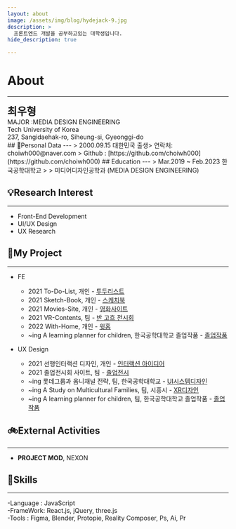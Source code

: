 ```yaml
---
layout: about
image: /assets/img/blog/hydejack-9.jpg
description: >
  프론트엔드 개발을 공부하고있는 대학생입니다.
hide_description: true

---
```


# About

<!--author-->

***
<div>
<span style="font-size:170%;font-weight:bold"> 최우형
</span>
</div>
<div>MAJOR :MEDIA DESIGN ENGINEERING</div>

<div>Tech University of Korea</div>

<div>237, Sangidaehak-ro, Siheung-si, Gyeonggi-do</div>
## 🧸Personal Data
---
> 2000.09.15 대한민국 출생> 연락처: choiwh000@naver.com
> Github : [https://github.com/choiwh000](https://github.com/choiwh000) ## Education
---
> Mar.2019 ~ Feb.2023 한국공학대학교
>
> 미디어디자인공학과 (MEDIA DESIGN ENGINEERING)

## 💡Research Interest
---
* Front-End Development
* UI/UX Design
* UX Research

## 📌My Project
---
* FE
  + 2021 To-Do-List, 개인 - [투두리스트](https://choiwh000.github.io/portfolio/fe-p/2021-11-28-to-do-list/)
  + 2021 Sketch-Book, 개인 - [스케치북](https://choiwh000.github.io/portfolio/fe-p/2021-12-07-sketch-book/)
  + 2021 Movies-Site, 개인 - [영화사이트](https://choiwh000.github.io/portfolio/fe-p/2021-12-30-movie-site/)
  + 2021 VR-Contents, 팀 - [반 고흐 전시회](https://choiwh000.github.io/portfolio/fe-p/2021-06-30-vr-contents/)
  <!-- + 2021 Weather-App, 개인 - [날씨 앱](https://choiwh000.github.io/weather-app/) -->
  + 2022 With-Home, 개인 - [윗홈](https://choiwh000.github.io/portfolio/fe-p/2022-01-15-withhome/)
  + ~ing A learning planner for children, 한국공학대학교 졸업작품 - [졸업작품](https://choiwh000.github.io/portfolio/fe-p/2022-03-02-zolzak-fe/)

* UX Design
  + 2021 선행인터랙션 디자인, 개인 - [인터랙션 아이디어](https://choiwh000.github.io/portfolio/ux-p/2021-12-27-sunheng/)
  + 2021 졸업전시회 사이트, 팀 - [졸업전시](https://choiwh000.github.io/portfolio/ux-p/2021-12-20-zolzak_site_ux/)
  + ~ing 롯데그룹과 옴니채널 전략, 팀, 한국공학대학교 - [UI시스템디자인](https://choiwh000.github.io/portfolio/ux-p/2022-03-02-lotte/)
  + ~ing A Study on Multicultural Families, 팀, 시흥시 - [XR디자인](https://choiwh000.github.io/portfolio/ux-p/2022-03-02-damunhwa-ux/)
  + ~ing A learning planner for children, 팀, 한국공학대학교 졸업작품 - [졸업작품](https://choiwh000.github.io/portfolio/ux-p/2022-03-02-zolzak-ux/)

## 🚲External Activities
---
* <strong>PROJECT MOD</strong>, NEXON

## 🔧Skills
---
-Language : JavaScript <br>
-FrameWork: React.js, jQuery, three.js <br>
-Tools : Figma, Blender, Protopie, Reality Composer, Ps, Ai, Pr
